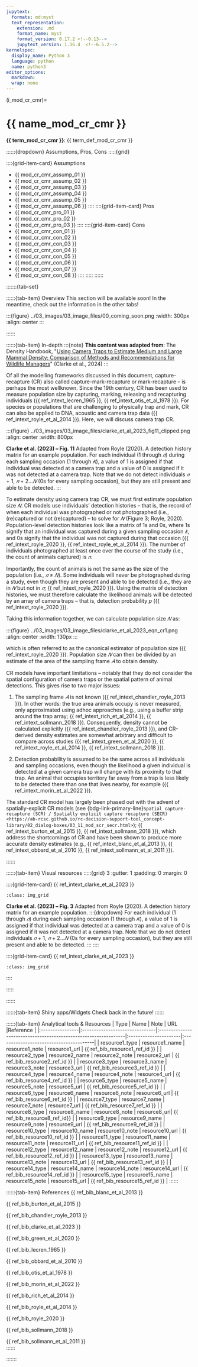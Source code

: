 ```yaml
---
jupytext:
  formats: md:myst
  text_representation:
    extension: .md
    format_name: myst
    format_version: 0.17.2 <!--0.13-->
    jupytext_version: 1.16.4  <!--6.5.2-->
kernelspec:
  display_name: Python 3
  language: python
  name: python3
editor_options: 
  markdown: 
  wrap: none
---
```

(i_mod_cr_cmr)=
# {{ name_mod_cr_cmr }}

**{{ term_mod_cr_cmr }}**: {{ term_def_mod_cr_cmr }}

::::::{dropdown} Assumptions, Pros, Cons
:::::{grid}

::::{grid-item-card} Assumptions
- {{ mod_cr_cmr_assump_01 }}
- {{ mod_cr_cmr_assump_02 }}
- {{ mod_cr_cmr_assump_03 }}
- {{ mod_cr_cmr_assump_04 }}
- {{ mod_cr_cmr_assump_05 }}
- {{ mod_cr_cmr_assump_06 }}
::::
::::{grid-item-card} Pros
- {{ mod_cr_cmr_pro_01 }}
- {{ mod_cr_cmr_pro_02 }}
- {{ mod_cr_cmr_pro_03 }}
::::
::::{grid-item-card} Cons
- {{ mod_cr_cmr_con_01 }}
- {{ mod_cr_cmr_con_02 }}
- {{ mod_cr_cmr_con_03 }}
- {{ mod_cr_cmr_con_04 }}
- {{ mod_cr_cmr_con_05 }}
- {{ mod_cr_cmr_con_06 }}
- {{ mod_cr_cmr_con_07 }}
- {{ mod_cr_cmr_con_08 }}
::::
:::::
::::::

:::::::{tab-set}

::::::{tab-item} Overview
This section will be available soon! In the meantime, check out the information in the other tabs!

:::{figure} ../03_images/03_image_files/00_coming_soon.png
:width: 300px
:align: center
:::

::::::

::::::{tab-item} In-depth
:::{note}
**This content was adapted from**: The Density Handbook, "[Using Camera Traps to Estimate Medium and Large Mammal Density: Comparison of Methods and Recommendations for Wildlife Managers](https://www.researchgate.net/publication/368601884_Using_Camera_Traps_to_Estimate_Medium_and_Large_Mammal_Density_Comparison_of_Methods_and_Recommendations_for_Wildlife_Managers)" (Clarke et al., 2024)
:::

Of all the modelling frameworks discussed in this document, capture-recapture (CR) also called capture-mark-recapture or mark-recapture – is perhaps the most wellknown. Since the 19th century, CR has been used to measure population size by  capturing, marking, releasing and recapturing individuals ({{ ref_intext_lecren_1965 }}, {{ ref_intext_otis_et_al_1978 }}). For species or populations that are challenging to physically trap and mark, CR  can also be applied to DNA, acoustic and camera trap data ({{ ref_intext_royle_et_al_2014 }}). Here,  we will discuss camera trap CR.

:::{figure} ../03_images/03_image_files/clarke_et_al_2023_fig11_clipped.png
:align: center
:width: 800px

**Clarke et al. (2023) – Fig. 11** Adapted from Royle (2020). A detection history matrix for an example population. For each individual (1 through *𝑛*) during each sampling occasion (1 through *𝐾*), a value of 1 is assigned if that individual was detected at a camera trap and a value of 0 is assigned if it was not detected at a camera trap. Note that we do not detect individuals *𝑛* + 1, *𝑛* + 2…*𝑁* (0s for every sampling occasion), but they are still present and able to be detected.
:::

To estimate density using camera trap CR, we must first estimate population size *𝑁*. CR models use individuals’ detection histories – that is, the record of when each individual was photographed or not photographed (i.e., (re)captured or not (re)captured) – to solve for *𝑁* (Figure 3; Royle, 2020). Population-level detection histories look like a matrix of 1s and 0s, where 1s signify that an individual was captured during a given sampling occasion *𝑘*, and 0s signify that the individual was not captured during that occasion ({{ ref_intext_royle_2020 }}, {{ ref_intext_royle_et_al_2014 }}). The number of individuals photographed at least once over the course of the study (i.e., the count of animals captured) is *𝑛*.  

Importantly, the count of animals is not the same as the size of the population (i.e., *𝑛* ≠ *𝑁*). Some individuals will never be photographed during a study, even though they are present and able to be detected (i.e., they are in *𝑁* but not in *𝑛*; {{ ref_intext_royle_2020 }}). Using the matrix of detection histories, we must therefore calculate the likelihood animals will be detected by an array of camera traps – that is, detection probability *p* ({{ ref_intext_royle_2020 }}). 

Taking this information together, we can calculate population size *𝑁* as: 

:::{figure} ../03_images/03_image_files/clarke_et_al_2023_eqn_cr1.png
:align: center
:width: 130px
:::

which is often referred to as the canonical estimator of population size ({{ ref_intext_royle_2020 }}). Population size *𝑁* can then be divided by an estimate of the area of the sampling frame *𝐴* to obtain density. 

CR models have important limitations – notably that they do not consider the spatial configuration of camera traps or the spatial pattern of animal detections. This gives rise to two major issues: 

1. The sampling frame *𝐴* is not known ({{ ref_intext_chandler_royle_2013 }}). In other words: the true area animals occupy is never measured, only approximated using adhoc approaches (e.g., using a buffer strip around the trap array; {{ ref_intext_rich_et_al_2014 }}, {{ ref_intext_sollmann_2018 }}). Consequently, density cannot be calculated explicitly ({{ ref_intext_chandler_royle_2013 }}), and CR-derived density estimates are somewhat arbitrary and difficult to compare across studies ({{ ref_intext_green_et_al_2020 }}, {{ ref_intext_royle_et_al_2014 }}, {{ ref_intext_sollmann_2018 }}).

2. Detection probability is assumed to be the same across all individuals and sampling occasions, even though the likelihood a given individual is detected at a given camera trap will change with its proximity to that trap. An animal that occupies territory far away from a trap is less likely to be detected there than one that lives nearby, for example ({{ ref_intext_morin_et_al_2022 }}). 

The standard CR model has largely been phased out with the advent of spatially-explicit CR models (see {bdg-link-primary-line}`Spatial capture-recapture (SCR) / Spatially explicit capture recapture (SECR)<https://ab-rcsc.github.io/rc-decision-support-tool_concept-library/02_dialog-boxes/03_11_mod_scr_secr.html>`); {{ ref_intext_burton_et_al_2015 }}, {{ ref_intext_sollmann_2018 }}), which address the shortcomings of CR and have been shown to produce more accurate density estimates (e.g., {{ ref_intext_blanc_et_al_2013 }}, {{ ref_intext_obbard_et_al_2010 }}, {{ ref_intext_sollmann_et_al_2011 }}). 

::::::

::::::{tab-item} Visual resources
:::::{grid} 3
:gutter: 1
:padding: 0
:margin: 0

::::{grid-item-card} {{ ref_intext_clarke_et_al_2023 }}
```{figure} ../03_images/03_image_files/clarke_et_al_2023_fig11_clipped.png
:class: img_grid
```
**Clarke et al. (2023) – Fig. 3** Adapted from Royle (2020). A detection history matrix for an example population. 
:::{dropdown}
For each individual (1 through *𝑛*) during each sampling occasion (1 through *𝐾*), a value of 1 is assigned if that individual was detected at a camera trap and a value of 0 is assigned if it was not detected at a camera trap. Note that we do not detect individuals *𝑛* + 1, *𝑛* + 2…*𝑁* (0s for every sampling occasion), but they are still present and able to be detected.
:::
::::

::::{grid-item-card} {{ ref_intext_clarke_et_al_2023 }}
```{figure} ../03_images/03_image_files/clarke_et_al_2023_eqn_cr1.png 
:class: img_grid
```
   
::::

:::::

::::::


::::::{tab-item} Shiny apps/Widgets
Check back in the future!
::::::

::::::{tab-item} Analytical tools & Resources
| Type | Name | Note | URL |Reference |
|:----------------|:-------------------------------|:----------------------------------------------------------------|:----------------------|:----------------------------------------|
| resource1_type | resource1_name | resource1_note | resource1_url | {{ ref_bib_resource1_ref_id }} |
| resource2_type | resource2_name | resource2_note | resource2_url | {{ ref_bib_resource2_ref_id }} |
| resource3_type | resource3_name | resource3_note | resource3_url | {{ ref_bib_resource3_ref_id }} |
| resource4_type | resource4_name | resource4_note | resource4_url | {{ ref_bib_resource4_ref_id }} |
| resource5_type | resource5_name | resource5_note | resource5_url | {{ ref_bib_resource5_ref_id }} |
| resource6_type | resource6_name | resource6_note | resource6_url | {{ ref_bib_resource6_ref_id }} |
| resource7_type | resource7_name | resource7_note | resource7_url | {{ ref_bib_resource7_ref_id }} |
| resource8_type | resource8_name | resource8_note | resource8_url| {{ ref_bib_resource8_ref_id}} |
| resource9_type | resource9_name | resource9_note | resource9_url | {{ ref_bib_resource9_ref_id }} |
| resource10_type | resource10_name | resource10_note | resource10_url | {{ ref_bib_resource10_ref_id }} |
| resource11_type | resource11_name | resource11_note | resource11_url | {{ ref_bib_resource11_ref_id }} |
| resource12_type | resource12_name | resource12_note | resource12_url | {{ ref_bib_resource12_ref_id }} |
| resource13_type | resource13_name | resource13_note | resource13_url | {{ ref_bib_resource13_ref_id }} |
| resource14_type | resource14_name | resource14_note | resource14_url | {{ ref_bib_resource14_ref_id }} |
| resource15_type | resource15_name | resource15_note | resource15_url | {{ ref_bib_resource15_ref_id }} |
::::::

::::::{tab-item} References
{{ ref_bib_blanc_et_al_2013 }}

{{ ref_bib_burton_et_al_2015 }}

{{ ref_bib_chandler_royle_2013 }}

{{ ref_bib_clarke_et_al_2023 }}

{{ ref_bib_green_et_al_2020 }}

{{ ref_bib_lecren_1965 }}

{{ ref_bib_obbard_et_al_2010 }}

{{ ref_bib_otis_et_al_1978 }}

{{ ref_bib_morin_et_al_2022 }}

{{ ref_bib_rich_et_al_2014 }}

{{ ref_bib_royle_et_al_2014 }}

{{ ref_bib_royle_2020 }}

{{ ref_bib_sollmann_2018 }} 

{{ ref_bib_sollmann_et_al_2011 }}	
::::::

:::::::